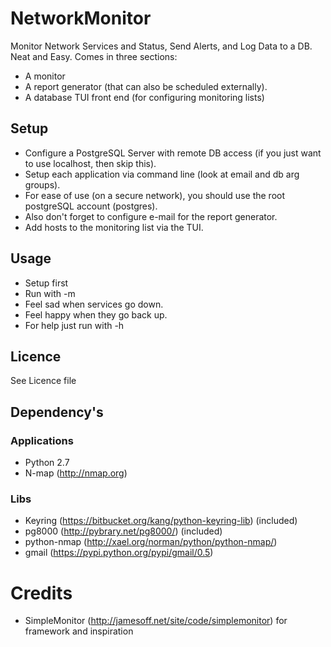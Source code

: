# NetworkMonitor
Monitor Network Services and Status, Send Alerts, and Log Data to a DB. Neat and Easy.
Comes in three sections:

-   A monitor
-   A report generator (that can also be scheduled externally).
-   A database TUI front end (for configuring monitoring lists)

## Setup
-   Configure a PostgreSQL Server with remote DB access (if you just want to use localhost, then skip this). 
-   Setup each application via command line (look at email and db arg groups).
-   For ease of use (on a secure network), you should use the root postgreSQL account (postgres).
-   Also don't forget to configure e-mail for the report generator.
-   Add hosts to the monitoring list via the TUI.

## Usage
-   Setup first
-   Run with -m
-   Feel sad when services go down.
-   Feel happy when they go back up.
-   For help just run with -h

## Licence
See Licence file

## Dependency's
### Applications
-   Python 2.7
-   N-map (http://nmap.org)

### Libs
-   Keyring (https://bitbucket.org/kang/python-keyring-lib) (included)
-   pg8000 (http://pybrary.net/pg8000/) (included)
-   python-nmap (http://xael.org/norman/python/python-nmap/)
-   gmail (https://pypi.python.org/pypi/gmail/0.5)

# Credits
-   SimpleMonitor (http://jamesoff.net/site/code/simplemonitor) for framework and inspiration